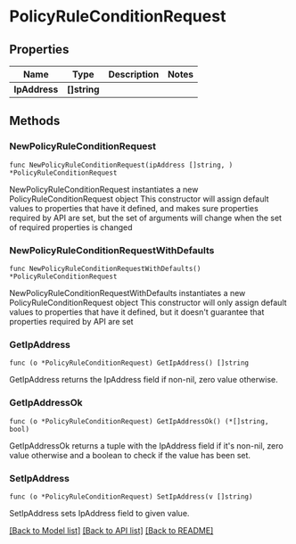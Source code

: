 # PolicyRuleConditionRequest

## Properties

Name | Type | Description | Notes
------------ | ------------- | ------------- | -------------
**IpAddress** | **[]string** |  | 

## Methods

### NewPolicyRuleConditionRequest

`func NewPolicyRuleConditionRequest(ipAddress []string, ) *PolicyRuleConditionRequest`

NewPolicyRuleConditionRequest instantiates a new PolicyRuleConditionRequest object
This constructor will assign default values to properties that have it defined,
and makes sure properties required by API are set, but the set of arguments
will change when the set of required properties is changed

### NewPolicyRuleConditionRequestWithDefaults

`func NewPolicyRuleConditionRequestWithDefaults() *PolicyRuleConditionRequest`

NewPolicyRuleConditionRequestWithDefaults instantiates a new PolicyRuleConditionRequest object
This constructor will only assign default values to properties that have it defined,
but it doesn't guarantee that properties required by API are set

### GetIpAddress

`func (o *PolicyRuleConditionRequest) GetIpAddress() []string`

GetIpAddress returns the IpAddress field if non-nil, zero value otherwise.

### GetIpAddressOk

`func (o *PolicyRuleConditionRequest) GetIpAddressOk() (*[]string, bool)`

GetIpAddressOk returns a tuple with the IpAddress field if it's non-nil, zero value otherwise
and a boolean to check if the value has been set.

### SetIpAddress

`func (o *PolicyRuleConditionRequest) SetIpAddress(v []string)`

SetIpAddress sets IpAddress field to given value.



[[Back to Model list]](../README.md#documentation-for-models) [[Back to API list]](../README.md#documentation-for-api-endpoints) [[Back to README]](../README.md)



